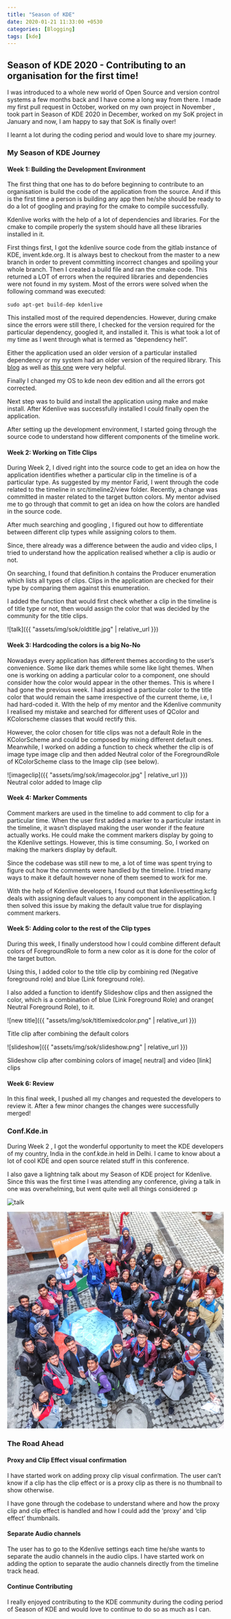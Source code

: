 ```yaml
---
title: "Season of KDE"
date: 2020-01-21 11:33:00 +0530
categories: [Blogging]
tags: [kde]
---
```

## Season of KDE 2020 - Contributing to an organisation for the first time!

I was introduced to a whole new world of Open Source and version control systems a few months back and I have come a long way from there. I made my first pull request in October, worked on my own project in November , took part in Season of KDE 2020 in December, worked on my SoK project in January and now, I am happy to say that SoK is finally over!

I learnt a lot during the coding period and would love to share my journey. 


### My Season of KDE Journey


#### Week 1: Building the Development Environment

The first thing that one has to do before beginning to contribute to an organisation is build the code of the application from the source. And if this is the first time a person is building any app then he/she  should be ready to do a lot of googling and praying for the cmake to compile successfully.

Kdenlive works with the help of a lot of dependencies and libraries. For the cmake to compile properly the system should have all these libraries installed in it. 

First things first, I got the kdenlive source code from the gitlab instance of KDE, invent.kde.org. It is always best to checkout from the master to a new branch in order to prevent committing incorrect changes and spoiling your whole branch. Then I created a build file and ran the cmake code. This returned a LOT of errors when the required libraries and dependencies were not found in my system. Most of the errors were solved when the following command was executed:


```
sudo apt-get build-dep kdenlive
```


This installed most of the required dependencies. However, during cmake since the errors were still there, I checked for the version required for the particular dependency, googled it, and installed it.  This is what took a lot of my time as I went through what is termed as “dependency hell”.

Either the application used an older version of a particular installed dependency or my system had an older version of the required library. This [blog](https://community.kde.org/Kdenlive/Development#Installing_dependencies) as well as [this one](https://community.kde.org/Kdenlive/Development/KF5) were very helpful.

Finally I changed my OS to kde neon dev edition and all the errors got corrected.

Next step was to  build and install the application using make and make install. After Kdenlive was successfully installed I could finally open the application.

After setting up the development environment, I started going through the source code to understand how different components of the timeline work.


#### Week 2: Working on Title Clips

During Week 2, I dived right into the source code to get an idea on how the application identifies whether a particular clip in the timeline is of a particular type. As suggested by my mentor Farid, I went through the code related to the timeline in src/timeline2/view  folder. Recently, a change was committed in master related to the target button colors. My mentor advised me to go through that commit to get an idea on how the colors are handled in the source code. 

After much searching and googling , I figured out how to differentiate between different clip types while assigning colors to them.

Since, there already was a difference between the audio and video clips, I tried to understand how the application realised whether a clip is audio or not.

On searching, I found that definition.h contains the Producer enumeration which lists all types of clips. Clips in the application are checked for their type by comparing them against this enumeration.

I added the function that would first check whether a clip in the timeline is of title type or not, then would assign the color that was decided by the community for the title clips.


![talk]({{ "assets/img/sok/oldtitle.jpg" | relative_url }})

#### Week 3: Hardcoding the colors is a big No-No

Nowadays every application has different themes according to the user’s convenience. Some like dark themes while some like light themes. When one is working on adding a particular color to a component, one should consider how the color would appear in the other themes. This is where I had gone the previous week. I had assigned a particular color to the title color that would remain the same irrespective of the current theme, i.e, I had hard-coded it. WIth the help of my mentor and the Kdenlive community I realised my mistake and searched for different uses of QColor and KColorscheme classes that would rectify this. 

However, the color chosen for title clips was not a default Role in the KColorScheme and could be composed by mixing different default ones. Meanwhile, I worked on adding a function to check whether the clip is of image type image clip and then added Neutral color of the ForegroundRole of KColorScheme class to the Image clip (see below).


![imageclip]({{ "assets/img/sok/imagecolor.jpg" | relative_url }})
<br>
Neutral color added to Image clip


#### Week 4: Marker Comments

Comment markers are used in the timeline to add comment to clip for a particular time. When the user first added a marker to a particular instant in the timeline, it wasn’t displayed making the user wonder if the feature actually works. He could make the comment markers display by going to the Kdenlive settings. However, this is time consuming. So, I worked on making the markers display by default.

Since the codebase was still new to me, a lot of time was spent trying to figure out how the comments were handled by the timeline. I tried many ways to make it default however none of them seemed to work for me.

With the help of Kdenlive developers, I found out that kdenlivesetting.kcfg deals with assigning default values to any component in the application. I then solved this issue by making the default value true for displaying comment markers.


#### Week 5: Adding color to the rest of the Clip types

During this week, I finally understood how I could combine different default colors of ForegroundRole to form a new color as it is done for the color of the target button.

Using this, I added color to the title clip by combining red (Negative foreground role) and blue (Link foreground role).

I also added a function to identify Slideshow clips and then assigned the color, which is a combination of blue (Link Foreground Role) and orange( Neutral Foreground Role), to it.





![new title]({{ "assets/img/sok/titlemixedcolor.png" | relative_url }})

Title clip after combining the default colors





![slideshow]({{ "assets/img/sok/slideshow.png" | relative_url }})

Slideshow clip after combining colors of image[ neutral] and video [link] clips


#### Week 6: Review

In this final week, I pushed all my changes and requested the developers to review it. After a few minor changes the changes were successfully merged! 


### Conf.Kde.in

During Week 2 , I got the wonderful opportunity to meet the KDE developers of my country, India in the conf.kde.in held in Delhi. I came to know about a lot of cool KDE and open source related stuff in this conference.

I also gave a lightning talk about my Season of KDE project for Kdenlive. Since this was the first time I was attending any conference, giving a talk in one was overwhelming, but went quite well all things considered :p




![talk](assets/img/sok/talk.jpg "talk")





![top view](assets/img/kdeconf/topview.jpg "top_view")




### The Road Ahead


#### Proxy and Clip Effect visual confirmation

I have started work on adding proxy clip visual confirmation. The user can’t know if a clip has the clip effect or is a proxy clip as there is no thumbnail to show otherwise.

I have gone through the codebase to understand where and how the proxy clip and clip effect is handled and how I could add the ‘proxy’ and ‘clip effect’  thumbnails.


#### Separate Audio channels

The user has to go to the Kdenlive settings each time he/she wants to separate the audio channels in the audio clips. I have started work on adding the option to separate the audio channels directly from the timeline track head.


#### Continue Contributing

I really enjoyed contributing to the KDE community during the coding period of Season of KDE and would love to continue to do so as much as I can.

